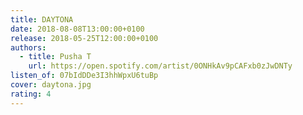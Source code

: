 ```yaml
---
title: DAYTONA
date: 2018-08-08T13:00:00+0100
release: 2018-05-25T12:00:00+0100
authors:
  - title: Pusha T
    url: https://open.spotify.com/artist/0ONHkAv9pCAFxb0zJwDNTy
listen_of: 07bIdDDe3I3hhWpxU6tuBp
cover: daytona.jpg
rating: 4
---
```

